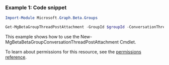 ### Example 1: Code snippet

```powershellImport-Module Microsoft.Graph.Beta.Groups

Get-MgBetaGroupThreadPostAttachment -GroupId $groupId -ConversationThreadId $conversationThreadId -PostId $postId
```
This example shows how to use the New-MgBetaBetaGroupConversationThreadPostAttachment Cmdlet.
To learn about permissions for this resource, see the [permissions reference](/graph/permissions-reference).

